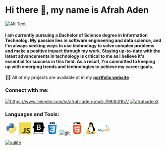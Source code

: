 # Hi there 👋, my name is Afrah Aden

<img src="https://media.giphy.com/media/26tn33aiTi1jkl6H6/giphy.gif" alt="Alt Text" style="width: 1000px; height: 150px;">
                                                                                                       
#### I am currently pursuing a Bachelor of Science degree in Information Technolog. My passion lies in <strong>software engineering</strong> and <strong>data science</strong>, and I'm always seeking ways to use technology to solve complex problems and make a positive impact through my work. Staying up-to-date with the latest advancements in technology is critical to me as I believe it's essential for success in this field. As a result, I'm committed to keeping up with emerging trends and technologies to achieve my career goals.

👨‍💻 All of my projects are available at in my <a href="https://afrahaden.github.io/afrah/#projects"><b>portfolio website</b></a>




<h3 align="left">Connect with me:</h3>

<p align="left">
<a href="https://linkedin.com/in/https://www.linkedin.com/in/afrah-aden-abdi-7993b01b7/" target="blank"><img align="center" src="https://raw.githubusercontent.com/rahuldkjain/github-profile-readme-generator/master/src/images/icons/Social/linked-in-alt.svg" alt="https://www.linkedin.com/in/afrah-aden-abdi-7993b01b7/" height="30" width="40" /></a>
 <a href="https://twitter.com/afrahaden3" target="blank"><img align="center" src="https://raw.githubusercontent.com/rahuldkjain/github-profile-readme-generator/master/src/images/icons/Social/twitter.svg" alt="afrahaden3" height="30" width="40" /></a>
</p>

<h3 align="left">Languages and Tools:</h3>

<p align="left">
  <a href="https://www.python.org" target="_blank" rel="noreferrer"> <img src="https://raw.githubusercontent.com/devicons/devicon/master/icons/python/python-original.svg" alt="python" width="40" height="40"/>
     <a href="https://developer.mozilla.org/en-US/docs/Web/JavaScript" target="_blank" rel="noreferrer"> <img src="https://raw.githubusercontent.com/devicons/devicon/master/icons/javascript/javascript-original.svg" alt="javascript" width="40" height="40"/> </a> 
  <a href="https://getbootstrap.com" target="_blank" rel="noreferrer"> <img src="https://raw.githubusercontent.com/devicons/devicon/master/icons/bootstrap/bootstrap-plain-wordmark.svg" alt="bootstrap" width="40" height="40"/> </a> 
  <a href="https://www.w3schools.com/css/" target="_blank" rel="noreferrer"> <img src="https://raw.githubusercontent.com/devicons/devicon/master/icons/css3/css3-original-wordmark.svg" alt="css3" width="40" height="40"/> </a> 
  <a href="https://git-scm.com/" target="_blank" rel="noreferrer"> <img src="https://www.vectorlogo.zone/logos/git-scm/git-scm-icon.svg" alt="git" width="40" height="40"/> </a> 
  <a href="https://www.w3.org/html/" target="_blank" rel="noreferrer"> <img src="https://raw.githubusercontent.com/devicons/devicon/master/icons/html5/html5-original-wordmark.svg" alt="html5" width="40" height="40"/> </a> 
  <a href="https://www.linux.org/" target="_blank" rel="noreferrer"> <img src="https://raw.githubusercontent.com/devicons/devicon/master/icons/linux/linux-original.svg" alt="linux" width="40" height="40"/> </a> 
  <a href="https://www.mysql.com/" target="_blank" rel="noreferrer"> <img src="https://raw.githubusercontent.com/devicons/devicon/master/icons/mysql/mysql-original-wordmark.svg" alt="mysql" width="40" height="40"/> </a> 
   
  </a> <a href="https://www.sqlite.org/" target="_blank" rel="noreferrer"> <img src="https://www.vectorlogo.zone/logos/sqlite/sqlite-icon.svg" alt="sqlite" width="40" height="40"/> </a> </p>
